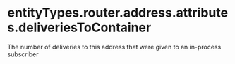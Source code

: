 # entityTypes.router.address.attributes.deliveriesToContainer

The number of deliveries to this address that were given to an in-process subscriber

